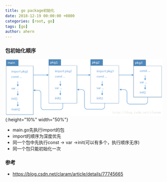 ```yaml
---
title: go package初始化
date: 2018-12-19 00:00:00 +0800
categories: [root, go]
tags: [go]
author: ahern
---
```



### 包初始化顺序

![](https://raw.githubusercontent.com/li-zeyuan/access/master/img/20210317175120.png){:height="10%" width="50%"}

- main.go先执行import的包
- import的顺序为深度优先
- 同一个包中先执行const -> var ->init(可以有多个，执行顺序无序)
- 同一个包只能初始化一次

### 参考

- https://blog.csdn.net/claram/article/details/77745665
